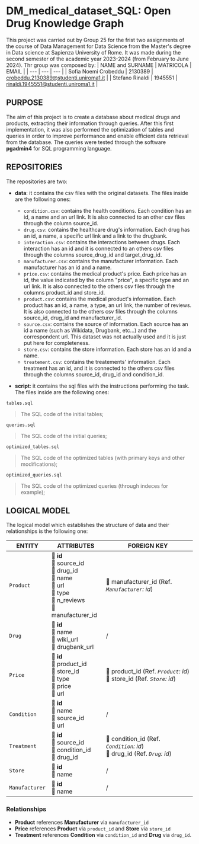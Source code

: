 # DM_medical_dataset_SQL: Open Drug Knowledge Graph

This project was carried out by Group 25 for the frist two assignments of the course of Data Management for Data Science from the Master's degree in Data science at Sapienza University of Rome. It was made during the second semester of the academic year 2023-2024 (from February to June 2024).
Thr group was composed by:
| NAME and SURNAME | MATRICOLA | EMAIL |
| --- | --- | --- |
| Sofia Noemi Crobeddu | 2130389 | crobeddu.2130389@studenti.uniroma1.it | 
| Stefano Rinaldi | 1945551 | rinaldi.1945551@studenti.uniroma1.it |

## PURPOSE

The aim of this project is to create a database about medical drugs and products, extracting their information through queries. After this first implementation, it was also performed the optimization of tables and queries in order to improve performance and enable efficient data retrieval from the database.
The queries were tested through the software **pgadmin4** for SQL programming language.

## REPOSITORIES

The repositories are two:
- **data**: it contains the csv files with the original datasets. The files inside are the following ones:
  - `condition.csv`: contains the health conditions. Each condition has an id, a name and an url link. It is also connected to an other csv files through the column source_id.
  - `drug.csv`: contains the healthcare drug's information. Each drug has an id, a name, a specific url link and a link to the drugbank.
  - `interaction.csv`: contains the interactions between drugs. Each interaction has an id and it is connected to an others csv files through the columns source_drug_id and target_drug_id.
  - `manufacturer.csv`: contains the manufacturer information. Each manufacturer has an id and a name.
  - `price.csv`: contains the medical product's price. Each price has an id, the value indicated by the column "price", a specific type and an url link. It is also connected to the others csv files through the columns product_id and store_id.
  - `product.csv`: contains the medical product's information. Each product has an id, a name, a type, an url link, the number of reviews. It is also connected to the others csv files through the columns source_id, drug_id and manufacturer_id.
  - `source.csv`: contains the source of information. Each source has an id a name (such as Wikidata, Drugbank, etc...) and the correspondent url. This dataset was not actually used and it is just put here for completeness.
  - `store.csv`: contains the store information. Each store has an id and a name.
  - `treatement.csv`: contains the treatements' information. Each treatment has an id, and it is connected to the others csv files through the columns source_id, drug_id and condition_id.

- **script**: it contains the sql files with the instructions performing the task. The files inside are the following ones:

`tables.sql`
> The SQL code of the initial tables;

`queries.sql`
> The SQL code of the initial queries;

`optimized_tables.sql`
> The SQL code of the optimized tables (with primary keys and other modifications);

`optimized_queries.sql`
> The SQL code of the optimized queries (through indeces for example);

## LOGICAL MODEL

The logical model which establishes the structure of data and their relationships is the following one:

| ENTITY          | ATTRIBUTES                                                                                      | FOREIGN KEY                                      |
|-----------------|-------------------------------------------------------------------------------------------------|--------------------------------------------------|
| `Product`       | :key: **id** <br> :small_blue_diamond: source_id <br> :small_blue_diamond: drug_id <br> :small_blue_diamond: name <br> :small_blue_diamond: url <br> :small_blue_diamond: type <br> :small_blue_diamond: n_reviews <br> :small_blue_diamond: manufacturer_id | :link: manufacturer_id (Ref. *`Manufacturer`: id*) |
| `Drug`          | :key: **id** <br> :small_blue_diamond: name <br> :small_blue_diamond: wiki_url <br> :small_blue_diamond: drugbank_url          |   /                                              |
| `Price`         | :key: **id** <br> :small_blue_diamond: product_id <br> :small_blue_diamond: store_id <br> :small_blue_diamond: type <br> :small_blue_diamond: price <br> :small_blue_diamond: url | :link: product_id (Ref. *`Product`: id*) <br> :link: store_id (Ref. *`Store`: id*) |
| `Condition`     | :key: **id** <br> :small_blue_diamond: name <br> :small_blue_diamond: source_id <br> :small_blue_diamond: url                  |   /                                              |
| `Treatment`     | :key: **id** <br> :small_blue_diamond: source_id <br> :small_blue_diamond: condition_id <br> :small_blue_diamond: drug_id       | :link: condition_id (Ref. *`Condition`: id*) <br> :link: drug_id (Ref. *`Drug`: id*) |
| `Store`         | :key: **id** <br> :small_blue_diamond: name                                                     |   /                                              |
| `Manufacturer`  | :key: **id** <br> :small_blue_diamond: name                                                     |   /                                              |

### Relationships

- **Product** references **Manufacturer** via `manufacturer_id`
- **Price** references **Product** via `product_id` and **Store** via `store_id`
- **Treatment** references **Condition** via `condition_id` and **Drug** via `drug_id`.
